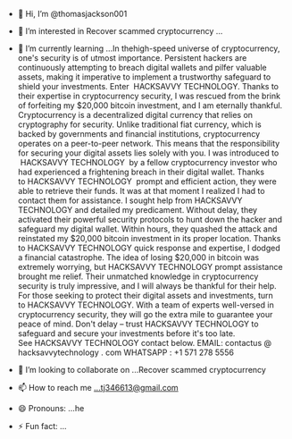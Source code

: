 - 👋 Hi, I’m @thomasjackson001
- 👀 I’m interested in Recover scammed cryptocurrency
...
- 🌱 I’m currently learning ...In thehigh-speed universe of cryptocurrency, one's security is of utmost importance. Persistent hackers are continuously attempting to breach digital wallets and pilfer valuable assets, making it imperative to implement a trustworthy safeguard to shield your investments. Enter  HACKSAVVY TECHNOLOGY. Thanks to their expertise in cryptocurrency security, I was rescued from the brink of forfeiting my $20,000 bitcoin investment, and I am eternally thankful. Cryptocurrency is a decentralized digital currency that relies on cryptography for security. Unlike traditional fiat currency, which is backed by governments and financial institutions, cryptocurrency operates on a peer-to-peer network. This means that the responsibility for securing your digital assets lies solely with you. I was introduced to   HACKSAVVY TECHNOLOGY  by a fellow cryptocurrency investor who had experienced a frightening breach in their digital wallet. Thanks to HACKSAVVY TECHNOLOGY  prompt and efficient action, they were able to retrieve their funds. It was at that moment I realized I had to contact them for assistance. I sought help from HACKSAVVY TECHNOLOGY and detailed my predicament. Without delay, they activated their powerful security protocols to hunt down the hacker and safeguard my digital wallet. Within hours, they quashed the attack and reinstated my $20,000 bitcoin investment in its proper location. Thanks to HACKSAVVY TECHNOLOGY quick response and expertise, I dodged a financial catastrophe. The idea of losing $20,000 in bitcoin was extremely worrying, but HACKSAVVY TECHNOLOGY prompt assistance brought me relief. Their unmatched knowledge in cryptocurrency security is truly impressive, and I will always be thankful for their help. For those seeking to protect their digital assets and investments, turn to HACKSAVVY TECHNOLOGY. With a team of experts well-versed in cryptocurrency security, they will go the extra mile to guarantee your peace of mind. Don't delay – trust HACKSAVVY TECHNOLOGY to safeguard and secure your investments before it's too late. See HACKSAVVY TECHNOLOGY contact below.
EMAIL: contactus @ hacksavvytechnology . com
WHATSAPP : +1 571 278 5556
- 💞️ I’m looking to collaborate on ...Recover scammed cryptocurrency

- 📫 How to reach me ...tj346613@gmail.com 
- 😄 Pronouns: ...he
- ⚡ Fun fact: ...

<!---
thomasjackson001/thomasjackson001 is a ✨ special ✨ repository because its `README.md` (this file) appears on your GitHub profile.
You can click the Preview link to take a look at your changes.
--->

